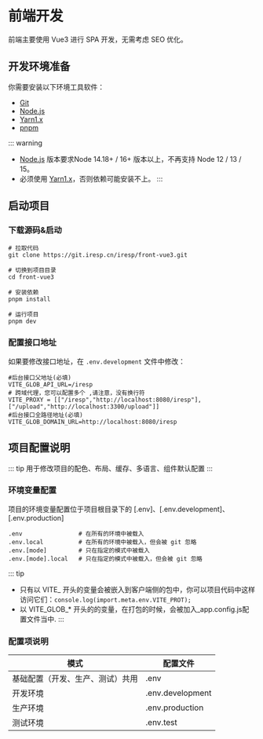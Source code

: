 # 前端开发

前端主要使用 Vue3 进行 SPA 开发，无需考虑 SEO 优化。

## 开发环境准备

你需要安装以下环境工具软件：

- [Git](https://git-scm.com/)
- [Node.js](http://nodejs.org/)
- [Yarn1.x](https://yarnpkg.com/)
- [pnpm](https://www.pnpm.cn/)

::: warning
- [Node.js](http://nodejs.org/) 版本要求Node 14.18+ / 16+ 版本以上，不再支持 Node 12 / 13 / 15。
- 必须使用 [Yarn1.x](https://yarnpkg.com/)，否则依赖可能安装不上。
:::

## 启动项目

### 下载源码&启动

```shell
# 拉取代码
git clone https://git.iresp.cn/iresp/front-vue3.git

# 切换到项目目录
cd front-vue3

# 安装依赖
pnpm install

# 运行项目
pnpm dev
```

### 配置接口地址

如果要修改接口地址，在 `.env.development` 文件中修改：

```
#后台接口父地址(必填)
VITE_GLOB_API_URL=/iresp
# 跨域代理，您可以配置多个 ,请注意，没有换行符
VITE_PROXY = [["/iresp","http://localhost:8080/iresp"],["/upload","http://localhost:3300/upload"]]
#后台接口全路径地址(必填)
VITE_GLOB_DOMAIN_URL=http://localhost:8080/iresp
```

## 项目配置说明

::: tip
用于修改项目的配色、布局、缓存、多语言、组件默认配置
:::

### 环境变量配置

项目的环境变量配置位于项目根目录下的 [.env]、[.env.development]、[.env.production]

```
.env                # 在所有的环境中被载入
.env.local          # 在所有的环境中被载入，但会被 git 忽略
.env.[mode]         # 只在指定的模式中被载入
.env.[mode].local   # 只在指定的模式中被载入，但会被 git 忽略
```

::: tip
- 只有以 VITE_  开头的变量会被嵌入到客户端侧的包中，你可以项目代码中这样访问它们：```console.log(import.meta.env.VITE_PROT);```
- 以 VITE_GLOB_* 开头的的变量，在打包的时候，会被加入_app.config.js配置文件当中.
:::

### 配置项说明

| 模式                             | 配置文件         |
| -------------------------------- | ---------------- |
| 基础配置（开发、生产、测试）共用 | .env             |
| 开发环境                         | .env.development |
| 生产环境                         | .env.production  |
| 测试环境                         | .env.test        |

